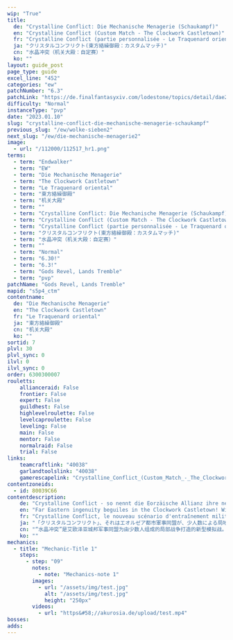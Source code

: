 ```yaml
---
wip: "True"
title:
  de: "Crystalline Conflict: Die Mechanische Menagerie (Schaukampf)"
  en: "Crystalline Conflict (Custom Match - The Clockwork Castletown)"
  fr: "Crystalline Conflict (partie personnalisée - Le Traquenard oriental)"
  ja: "クリスタルコンフリクト(東方絡繰御殿：カスタムマッチ)"
  cn: "水晶冲突（机关大殿：自定赛）"
  ko: ""
layout: guide_post
page_type: guide
excel_line: "452"
categories: "ew"
patchNumber: "6.3"
patchLink: "https://de.finalfantasyxiv.com/lodestone/topics/detail/dae2739d1e0f4508dc8bf0f6f30a5f4b50d23d0a"
difficulty: "Normal"
instanceType: "pvp"
date: "2023.01.10"
slug: "crystalline-conflict-die-mechanische-menagerie-schaukampf"
previous_slug: "/ew/wolke-sieben2"
next_slug: "/ew/die-mechanische-menagerie2"
image:
  - url: "/112000/112517_hr1.png"
terms:
  - term: "Endwalker"
  - term: "EW"
  - term: "Die Mechanische Menagerie"
  - term: "The Clockwork Castletown"
  - term: "Le Traquenard oriental"
  - term: "東方絡繰御殿"
  - term: "机关大殿"
  - term: ""
  - term: "Crystalline Conflict: Die Mechanische Menagerie (Schaukampf)"
  - term: "Crystalline Conflict (Custom Match - The Clockwork Castletown)"
  - term: "Crystalline Conflict (partie personnalisée - Le Traquenard oriental)"
  - term: "クリスタルコンフリクト(東方絡繰御殿：カスタムマッチ)"
  - term: "水晶冲突（机关大殿：自定赛）"
  - term: ""
  - term: "Normal"
  - term: "6.30!"
  - term: "6.3!"
  - term: "Gods Revel, Lands Tremble"
  - term: "pvp"
patchName: "Gods Revel, Lands Tremble"
mapid: "s5p4_ctm"
contentname:
  de: "Die Mechanische Menagerie"
  en: "The Clockwork Castletown"
  fr: "Le Traquenard oriental"
  ja: "東方絡繰御殿"
  cn: "机关大殿"
  ko: ""
sortid: 7
plvl: 30
plvl_sync: 0
ilvl: 0
ilvl_sync: 0
order: 6300300007
rouletts:
    allianceraid: False
    frontier: False
    expert: False
    guildhest: False
    highlevelroulette: False
    levelcaproulette: False
    leveling: False
    main: False
    mentor: False
    normalraid: False
    trial: False
links:
    teamcraftlink: "40038"
    garlandtoolslink: "40038"
    gamerescapelink: "Crystalline_Conflict_(Custom_Match_-_The_Clockwork_Castletown)"
contentzoneids:
  - id: 80039C66
contentdescription:
    de: "Crystalline Conflict - so nennt die Eorzäische Allianz ihre neueste Gefechtsübung, die ein Scharmützel zwischen zwei kleinen Trupps simuliert. Es gilt, ein hitziges Schlachtfeld voller magischer Mechanismen zu dominieren und einen Kristall, der das Herzstück der Übung darstellt, sicher an sein Ziel zu bringen!"
    en: "Far Eastern ingenuity beguiles in the Clockwork Castletown! With Astra and Umbra at the mercy of the arena's art and artifice, newcome pups and Wolves' Den regulars alike must keep their wits about them if they are to triumph on an ever-changing battlefield.<br/><br/><br/><br/>At the end of the crystal line, who will stand victorious? Will it be you?"
    fr: "Crystalline Conflict, le nouveau scénario d'entraînement militaire imaginé par l'Alliance éorzéenne, met en scène de petites escouades se livrant de féroces escarmouches. Il ne s'agit pas simplement de vaincre l'équipe adverse, mais d'acheminer une ressource clef unique, le cristal tactique, jusqu'à l'objectif; le tout dans des décors variés, fruits d'un illusionnisme de haut vol. Aux armes, combattants, la victoire se trouve au bout du chemin!"
    ja: "「クリスタルコンフリクト」、それはエオルゼア都市軍事同盟が、少人数による局地戦を想定した新たなる模擬戦である。既存の対人戦闘に、重要物資「タクティカルクリスタル」を確保して目的地に移送するという戦略要素を加味。最新の幻影投射技術で再現された、多彩な環境下で勝利を目指せ！"
    cn: "“水晶冲突”是艾欧泽亚城邦军事同盟为由少数人组成的局部战争打造的新型模拟战。在现有的对人战斗的基础上，增加了确保重要物资“战术水晶”并将其转移到目的地的战略要素。在用最新全息投影技术再现的多彩环境中努力取得胜利吧！"
    ko: ""
mechanics:
  - title: "Mechanic-Title 1"
    steps:
      - step: "09"
        notes:
          - note: "Mechanics-note 1"
        images:
          - url: "/assets/img/test.jpg"
            alt: "/assets/img/test.jpg"
            height: "250px"
        videos:
          - url: "https&#58;//akurosia.de/upload/test.mp4"
bosses:
adds:
---
```

